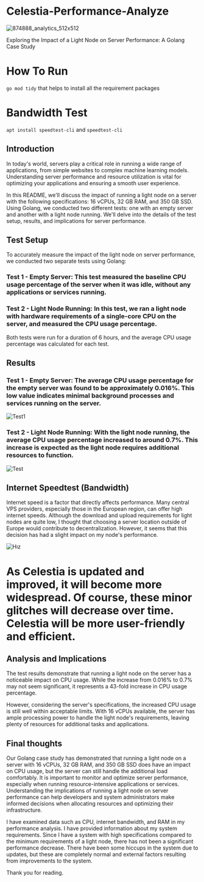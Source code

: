 # Celestia-Performance-Analyze
![874888_analytics_512x512](https://github.com/huseyin33/Celestia-Performance-Analyze/assets/72567591/88ca27f1-d7f6-4e7a-9549-795b6d608c30)




Exploring the Impact of a Light Node on Server Performance: A Golang Case Study
# How To Run
`go mod tidy`
that helps to install all the requirement packages

# Bandwidth Test
`apt install speedtest-cli` and `speedtest-cli`

## Introduction
In today's world, servers play a critical role in running a wide range of applications, from simple websites to complex machine learning models. Understanding server performance and resource utilization is vital for optimizing your applications and ensuring a smooth user experience.

In this README, we'll discuss the impact of running a light node on a server with the following specifications: 16 vCPUs, 32 GB RAM, and 350 GB SSD. Using Golang, we conducted two different tests: one with an empty server and another with a light node running. We'll delve into the details of the test setup, results, and implications for server performance.

## Test Setup
To accurately measure the impact of the light node on server performance, we conducted two separate tests using Golang:

### Test 1 - Empty Server: This test measured the baseline CPU usage percentage of the server when it was idle, without any applications or services running.

### Test 2 - Light Node Running: In this test, we ran a light node with hardware requirements of a single-core CPU on the server, and measured the CPU usage percentage.

Both tests were run for a duration of 6 hours, and the average CPU usage percentage was calculated for each test.


## Results
### Test 1 - Empty Server: The average CPU usage percentage for the empty server was found to be approximately 0.016%. This low value indicates minimal background processes and services running on the server.
![Test1](https://github.com/huseyin33/Celestia-Performance-Analyze/assets/72567591/4553d6a6-d1a8-4a10-8599-e24d2bbbd6fa)


### Test 2 - Light Node Running: With the light node running, the average CPU usage percentage increased to around 0.7%. This increase is expected as the light node requires additional resources to function.
![Test](https://github.com/huseyin33/Celestia-Performance-Analyze/assets/72567591/f885b924-2afc-4df4-ad89-af75723a8703)

## Internet Speedtest (Bandwidth)

Internet speed is a factor that directly affects performance. Many central VPS providers, especially those in the European region, can offer high internet speeds. Although the download and upload requirements for light nodes are quite low, I thought that choosing a server location outside of Europe would contribute to decentralization. However, it seems that this decision has had a slight impact on my node's performance.

![Hız](https://github.com/huseyin33/Celestia-Performance-Analyze/assets/72567591/5a1c981e-f12c-4c4e-be0a-698f2f906d2b)

# As Celestia is updated and improved, it will become more widespread. Of course, these minor glitches will decrease over time. Celestia will be more user-friendly and efficient.

## Analysis and Implications
The test results demonstrate that running a light node on the server has a noticeable impact on CPU usage. While the increase from 0.016% to 0.7% may not seem significant, it represents a 43-fold increase in CPU usage percentage.

However, considering the server's specifications, the increased CPU usage is still well within acceptable limits. With 16 vCPUs available, the server has ample processing power to handle the light node's requirements, leaving plenty of resources for additional tasks and applications.

## Final thoughts
Our Golang case study has demonstrated that running a light node on a server with 16 vCPUs, 32 GB RAM, and 350 GB SSD does have an impact on CPU usage, but the server can still handle the additional load comfortably. It is important to monitor and optimize server performance, especially when running resource-intensive applications or services. Understanding the implications of running a light node on server performance can help developers and system administrators make informed decisions when allocating resources and optimizing their infrastructure. 

I have examined data such as CPU, internet bandwidth, and RAM in my performance analysis. I have provided information about my system requirements. Since I have a system with high specifications compared to the minimum requirements of a light node, there has not been a significant performance decrease. There have been some hiccups in the system due to updates, but these are completely normal and external factors resulting from improvements to the system.

Thank you for reading.
